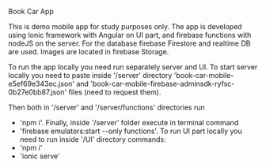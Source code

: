 Book Car App

This is demo mobile app for study purposes only.
The app is developed using Ionic framework with Angular on UI part, and firebase functions with nodeJS on the server.
For the database firebase Firestore and realtime DB are used.
Images are located in firebase Storage.

To run the app locally you need run separately server and UI.
To start server locally you need to paste inside '/server' directory 
'book-car-mobile-e5ef69e343ec.json' and 'book-car-mobile-firebase-adminsdk-ryfsc-0b27e0bb87.json' files (need to request them).

Then both in '/server' and '/server/functions' directories run
- 'npm i'.
Finally, inside '/server' folder execute in terminal command 
- 'firebase emulators:start --only functions'.
To run UI part locally you need to run inside '/UI' directory commands:
- 'npm i'
- 'ionic serve'

